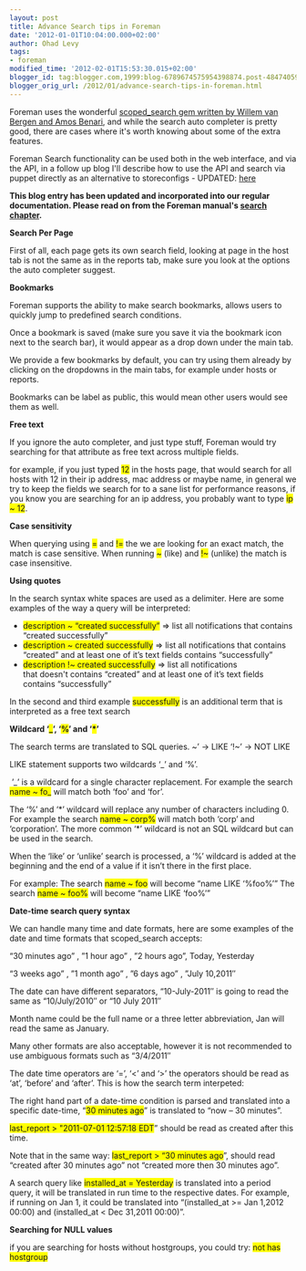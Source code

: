 ```yaml
---
layout: post
title: Advance Search tips in Foreman
date: '2012-01-01T10:04:00.000+02:00'
author: Ohad Levy
tags:
- foreman
modified_time: '2012-02-01T15:53:30.015+02:00'
blogger_id: tag:blogger.com,1999:blog-6789674575954398874.post-4847405917653550482
blogger_orig_url: /2012/01/advance-search-tips-in-foreman.html
---
```


Foreman uses the wonderful [scoped\_search gem written by Willem van
Bergen and Amos Benari](http://scopedsearch.wordpress.com/), and while
the search auto completer is pretty good, there are cases where it's
worth knowing about some of the extra features.

Foreman Search functionality can be used both in the web interface, and
via the API, in a follow up blog I'll describe how to use the API and
search via puppet directly as an alternative to storeconfigs -
UPDATED: [here](/2012/01/getting-foreman-search-results-into.html)

**This blog entry has been updated and incorporated into our regular documentation.
Please read on from the Foreman manual's [search chapter]({{site.baseurl}}/manuals/latest/index.html#4.1.5Searching).**

<!--more-->

**Search Per Page**

First of all, each page gets its own search field, looking at page in
the host tab is not the same as in the reports tab, make sure you look
at the options the auto completer suggest.

**Bookmarks**

Foreman supports the ability to make search bookmarks, allows users to
quickly jump to predefined search conditions.

Once a bookmark is saved (make sure you save it via the bookmark icon
next to the search bar), it would appear as a drop down under the main
tab.

We provide a few bookmarks by default, you can try using them already by
clicking on the dropdowns in the main tabs, for example under hosts or
reports.

Bookmarks can be label as public, this would mean other users would see
them as well.

**Free text**

If you ignore the auto completer, and just type stuff, Foreman would try
searching for that attribute as free text across multiple fields.

for example, if you just typed <span
style="background-color: yellow;">12</span><span
style="background-color: white;"> in the hosts page, that would search
for all hosts with 12 in their ip address, mac address or maybe name, in
general we try to keep the fields we search for to a sane list for
performance reasons, if you know you are searching for an ip address,
you probably want to type </span><span
style="background-color: yellow;">ip ~ 12</span><span
style="background-color: white;">.</span>

**Case sensitivity**

When querying using <span style="background-color: yellow;">=</span> and
<span style="background-color: yellow;">!=</span><span
style="background-color: white;"> </span>the we are looking for an exact
match, the match is case sensitive. When running <span
style="background-color: yellow;">~</span> (like) and <span
style="background-color: yellow;">!~</span> (unlike) the match is case
insensitive.

**Using quotes**

In the search syntax white spaces are used as a delimiter. Here are some
examples of the way a query will be interpreted:

-   <span style="background-color: yellow;">description ~ “created
    successfully”</span> =&gt; list all notifications that contains
    “created successfully”
-   <span style="background-color: yellow;">description ~ created
    successfully</span> =&gt; list all notifications that contains
    “created” and at least one of it’s text fields contains
    “successfully”
-   <span style="background-color: yellow;">description !~ created
    successfully</span> =&gt; list all notifications
    that doesn't contains “created” and at least one of it’s text fields
    contains “successfully”

In the second and third example <span
style="background-color: yellow;">successfully</span> is an additional
term that is interpreted as a free text search

**Wildcard ‘<span style="background-color: yellow;">\_</span>’, ‘<span
style="background-color: yellow;">%</span>’ and ‘<span
style="background-color: yellow;">\*</span>’**

The search terms are translated to SQL queries. ~’ -&gt; LIKE ‘!~’ -&gt;
NOT LIKE

LIKE statement supports two wildcards ‘\_’ and ‘%’.

 ’\_’ is a wildcard for a single character replacement. For example the
search <span style="background-color: yellow;">name ~ fo\_</span> will
match both ‘foo’ and ‘for’.

The ‘%’ and ‘\*’ wildcard will replace any number of characters
including 0. For example the search <span
style="background-color: yellow;">name ~ corp%</span> will match both
‘corp’ and ‘corporation’. The more common ‘\*’ wildcard is not an SQL
wildcard but can be used in the search.

When the ‘like’ or ‘unlike’ search is processed, a ‘%’ wildcard is added
at the beginning and the end of a value if it isn’t there in the first
place.

For example: The search <span style="background-color: yellow;">name ~
foo</span> will become “name LIKE ‘%foo%’” The search <span
style="background-color: yellow;">name ~ foo%</span> will become “name
LIKE ‘foo%’”

**Date-time search query syntax**

We can handle many time and date formats, here are some examples of the
date and time formats that scoped\_search accepts:

“30 minutes ago” , ”1 hour ago” , ”2 hours ago”, Today, Yesterday

“3 weeks ago” , ”1 month ago” , ”6 days ago” , ”July 10,2011″

The date can have different separators, “10-July-2011″ is going to read
the same as “10/July/2010″ or “10 July 2011″

Month name could be the full name or a three letter abbreviation, Jan
will read the same as January.

Many other formats are also acceptable, however it is not recommended to
use ambiguous formats such as “3/4/2011″

The date time operators are ‘=’, ‘&lt;’ and ‘&gt;’ the operators should
be read as ‘at’, ‘before’ and ‘after’. This is how the search term
interpeted:

The right hand part of a date-time condition is parsed and translated
into a specific date-time, “<span style="background-color: yellow;">30
minutes ago</span>” is translated to “now – 30 minutes”.

<span style="background-color: yellow;">last\_report &gt; "2011-07-01
12:57:18 EDT</span>” should be read as created after this time.

Note that in the same way: <span
style="background-color: yellow;">last\_report &gt; “30 minutes
ago</span>”, should read “created after 30 minutes ago” not “created
more then 30 minutes ago”.

A search query like <span
style="background-color: yellow;">installed\_at = Yesterday</span> is
translated into a period query, it will be translated in run time to the
respective dates. For example, if running on Jan 1, it could be
translated into “(installed\_at &gt;= Jan 1,2012 00:00) and
(installed\_at &lt; Dec 31,2011 00:00)”.

**Searching for NULL values**

if you are searching for hosts without hostgroups, you could try:
<span style="background-color: yellow;">not has hostgroup</span>
